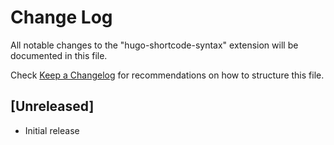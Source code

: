 # Change Log
All notable changes to the "hugo-shortcode-syntax" extension will be documented in this file.

Check [Keep a Changelog](https://keepachangelog.com/) for recommendations on how to structure this file.

## [Unreleased]
- Initial release